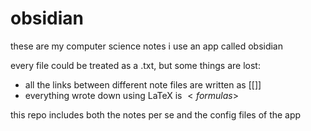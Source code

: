 # obsidian
these are my computer science notes
i use an app called obsidian

every file could be treated as a .txt, but some things are lost:
- all the links between different note files are written as [[<name>]]
- everything wrote down using LaTeX is $<formulas>$
  
this repo includes both the notes per se and the config files of the app
